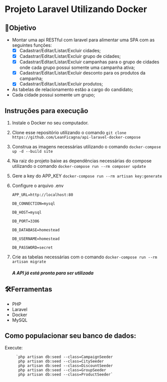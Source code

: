 # Projeto Laravel Utilizando Docker

##

## 💎Objetivo
- Montar uma api RESTful com laravel para alimentar uma SPA com as seguintes
funções:
  - [X] Cadastrar/Editar/Listar/Excluir cidades;
  - [X] Cadastrar/Editar/Listar/Excluir grupo de cidades;
  - [X] Cadastrar/Editar/Listar/Excluir campanhas para o grupo de cidades onde cada
grupo possui somente uma campanha ativa;
  - [X] Cadastrar/Editar/Listar/Excluir desconto para os produtos da campanha;
  - [X] Cadastrar/Editar/Listar/Excluir produtos;

- As tabelas de relacionamento estão a cargo do candidato;
- Cada cidade possui somente um grupo;

## Instruções para execução
1. Instale o Docker no seu computador.
2. Clone esse repositório utilizando o comando `git clone https://github.com/LeanFicagna/api-laravel-docker-compose`
3. Construa as imagens necessárias utilizando o comando `docker-compose up -d --build site`
4. Na raiz do projeto baixe as dependências necessárias do compose utilizando o comando `docker-compose run --rm composer update`
5. Gere a key do APP_KEY `docker-compose run --rm artisan key:generate`
6. Configure o arquivo .env

     `APP_URL=http://localhost:80`
     
     `DB_CONNECTION=mysql`
     
     `DB_HOST=mysql`
     
     `DB_PORT=3306`
     
     `DB_DATABASE=homestead`
     
     `DB_USERNAME=homestead`
     
     `DB_PASSWORD=secret`
     
7. Crie as tabelas necessárias com o comando `docker-compose run --rm artisan migrate`

    ##### A API já está pronta para ser utilizada

## 🛠Ferramentas
- PHP
- Laravel
- Docker
- MySQL

## Como populacionar seu banco de dados:
Execute: 

         `php artisan db:seed --class=CampaignSeeder
          php artisan db:seed --class=CitySeeder
          php artisan db:seed --class=DiscountSeeder
          php artisan db:seed --class=GroupSeeder
          php artisan db:seed --class=ProductSeeder`
